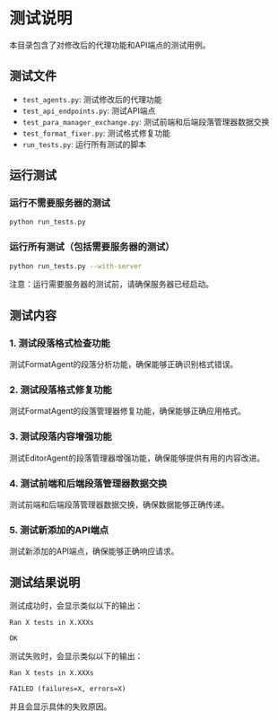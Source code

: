 # 测试说明

本目录包含了对修改后的代理功能和API端点的测试用例。

## 测试文件

- `test_agents.py`: 测试修改后的代理功能
- `test_api_endpoints.py`: 测试API端点
- `test_para_manager_exchange.py`: 测试前端和后端段落管理器数据交换
- `test_format_fixer.py`: 测试格式修复功能
- `run_tests.py`: 运行所有测试的脚本

## 运行测试

### 运行不需要服务器的测试

```bash
python run_tests.py
```

### 运行所有测试（包括需要服务器的测试）

```bash
python run_tests.py --with-server
```

注意：运行需要服务器的测试前，请确保服务器已经启动。

## 测试内容

### 1. 测试段落格式检查功能

测试FormatAgent的段落分析功能，确保能够正确识别格式错误。

### 2. 测试段落格式修复功能

测试FormatAgent的段落管理器修复功能，确保能够正确应用格式。

### 3. 测试段落内容增强功能

测试EditorAgent的段落管理器增强功能，确保能够提供有用的内容改进。

### 4. 测试前端和后端段落管理器数据交换

测试前端和后端段落管理器数据交换，确保数据能够正确传递。

### 5. 测试新添加的API端点

测试新添加的API端点，确保能够正确响应请求。

## 测试结果说明

测试成功时，会显示类似以下的输出：

```
Ran X tests in X.XXXs

OK
```

测试失败时，会显示类似以下的输出：

```
Ran X tests in X.XXXs

FAILED (failures=X, errors=X)
```

并且会显示具体的失败原因。
